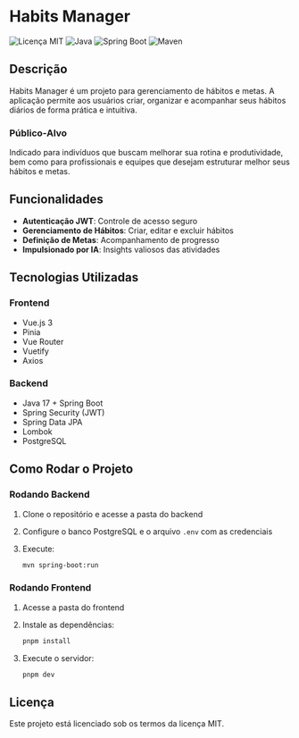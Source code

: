 # Habits Manager

![Licença MIT](https://img.shields.io/github/license/ricardoandreh/task-tracker-api)
![Java](https://img.shields.io/badge/Java-17+-blue)
![Spring Boot](https://img.shields.io/badge/Spring%20Boot-3.4.4-green)
![Maven](https://img.shields.io/badge/Maven-4.0.0-red)

## Descrição

Habits Manager é um projeto para gerenciamento de hábitos e metas. A aplicação permite aos usuários criar, organizar e acompanhar seus hábitos diários de forma prática e intuitiva.

### Público-Alvo

Indicado para indivíduos que buscam melhorar sua rotina e produtividade, bem como para profissionais e equipes que desejam estruturar melhor seus hábitos e metas.

## Funcionalidades

- **Autenticação JWT**: Controle de acesso seguro
- **Gerenciamento de Hábitos**: Criar, editar e excluir hábitos
- **Definição de Metas**: Acompanhamento de progresso
- **Impulsionado por IA**: Insights valiosos das atividades

## Tecnologias Utilizadas

### Frontend

- Vue.js 3
- Pinia
- Vue Router
- Vuetify
- Axios

### Backend

- Java 17 + Spring Boot
- Spring Security (JWT)
- Spring Data JPA
- Lombok
- PostgreSQL

## Como Rodar o Projeto

### Rodando Backend

1. Clone o repositório e acesse a pasta do backend
2. Configure o banco PostgreSQL e o arquivo `.env` com as credenciais
3. Execute:

    ```sh
    mvn spring-boot:run
    ```

### Rodando Frontend

1. Acesse a pasta do frontend
2. Instale as dependências:

    ```sh
    pnpm install
    ```

3. Execute o servidor:

    ```sh
    pnpm dev
    ```

## Licença

Este projeto está licenciado sob os termos da licença MIT.
